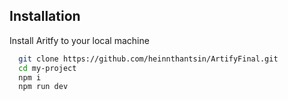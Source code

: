 
## Installation

Install Aritfy to your local machine

```bash
  git clone https://github.com/heinnthantsin/ArtifyFinal.git
  cd my-project
  npm i 
  npm run dev 
```
    
